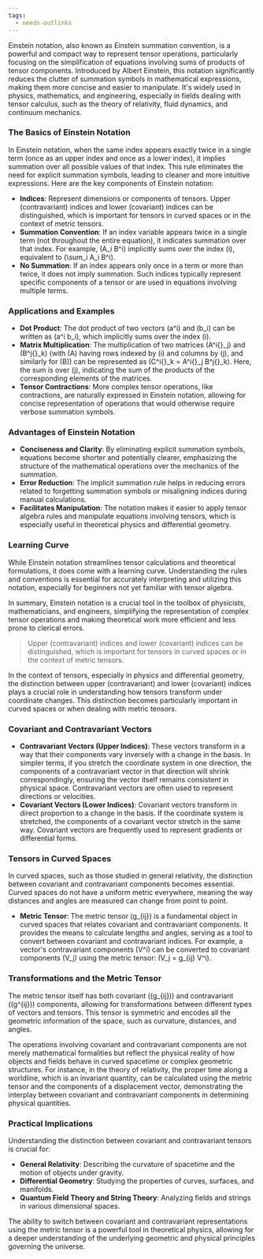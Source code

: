 ```yaml
---
tags:
  - needs-outlinks
---
```


Einstein notation, also known as Einstein summation convention, is a powerful and compact way to represent tensor operations, particularly focusing on the simplification of equations involving sums of products of tensor components. Introduced by Albert Einstein, this notation significantly reduces the clutter of summation symbols in mathematical expressions, making them more concise and easier to manipulate. It's widely used in physics, mathematics, and engineering, especially in fields dealing with tensor calculus, such as the theory of relativity, fluid dynamics, and continuum mechanics.

### The Basics of Einstein Notation

In Einstein notation, when the same index appears exactly twice in a single term (once as an upper index and once as a lower index), it implies summation over all possible values of that index. This rule eliminates the need for explicit summation symbols, leading to cleaner and more intuitive expressions. Here are the key components of Einstein notation:

- **Indices**: Represent dimensions or components of tensors. Upper (contravariant) indices and lower (covariant) indices can be distinguished, which is important for tensors in curved spaces or in the context of metric tensors.
- **Summation Convention**: If an index variable appears twice in a single term (not throughout the entire equation), it indicates summation over that index. For example, \(A_i B^i\) implicitly sums over the index \(i\), equivalent to \(\sum_i A_i B^i\).
- **No Summation**: If an index appears only once in a term or more than twice, it does not imply summation. Such indices typically represent specific components of a tensor or are used in equations involving multiple terms.

### Applications and Examples

- **Dot Product**: The dot product of two vectors \(a^i\) and \(b_i\) can be written as \(a^i b_i\), which implicitly sums over the index \(i\).
- **Matrix Multiplication**: The multiplication of two matrices \(A^i{}_j\) and \(B^j{}_k\) (with \(A\) having rows indexed by \(i\) and columns by \(j\), and similarly for \(B\)) can be represented as \(C^i{}_k = A^i{}_j B^j{}_k\). Here, the sum is over \(j\), indicating the sum of the products of the corresponding elements of the matrices.
- **Tensor Contractions**: More complex tensor operations, like contractions, are naturally expressed in Einstein notation, allowing for concise representation of operations that would otherwise require verbose summation symbols.

### Advantages of Einstein Notation

- **Conciseness and Clarity**: By eliminating explicit summation symbols, equations become shorter and potentially clearer, emphasizing the structure of the mathematical operations over the mechanics of the summation.
- **Error Reduction**: The implicit summation rule helps in reducing errors related to forgetting summation symbols or misaligning indices during manual calculations.
- **Facilitates Manipulation**: The notation makes it easier to apply tensor algebra rules and manipulate equations involving tensors, which is especially useful in theoretical physics and differential geometry.

### Learning Curve

While Einstein notation streamlines tensor calculations and theoretical formulations, it does come with a learning curve. Understanding the rules and conventions is essential for accurately interpreting and utilizing this notation, especially for beginners not yet familiar with tensor algebra.

In summary, Einstein notation is a crucial tool in the toolbox of physicists, mathematicians, and engineers, simplifying the representation of complex tensor operations and making theoretical work more efficient and less prone to clerical errors.

>Upper (contravariant) indices and lower (covariant) indices can be distinguished, which is important for tensors in curved spaces or in the context of metric tensors.

In the context of tensors, especially in physics and differential geometry, the distinction between upper (contravariant) and lower (covariant) indices plays a crucial role in understanding how tensors transform under coordinate changes. This distinction becomes particularly important in curved spaces or when dealing with metric tensors.

### Covariant and Contravariant Vectors

- **Contravariant Vectors (Upper Indices)**: These vectors transform in a way that their components vary inversely with a change in the basis. In simpler terms, if you stretch the coordinate system in one direction, the components of a contravariant vector in that direction will shrink correspondingly, ensuring the vector itself remains consistent in physical space. Contravariant vectors are often used to represent directions or velocities.
- **Covariant Vectors (Lower Indices)**: Covariant vectors transform in direct proportion to a change in the basis. If the coordinate system is stretched, the components of a covariant vector stretch in the same way. Covariant vectors are frequently used to represent gradients or differential forms.

### Tensors in Curved Spaces

In curved spaces, such as those studied in general relativity, the distinction between covariant and contravariant components becomes essential. Curved spaces do not have a uniform metric everywhere, meaning the way distances and angles are measured can change from point to point.

- **Metric Tensor**: The metric tensor \(g_{ij}\) is a fundamental object in curved spaces that relates covariant and contravariant components. It provides the means to calculate lengths and angles, serving as a tool to convert between covariant and contravariant indices. For example, a vector's contravariant components \(V^i\) can be converted to covariant components \(V_j\) using the metric tensor: \(V_j = g_{ij} V^i\).

### Transformations and the Metric Tensor

The metric tensor itself has both covariant (\(g_{ij}\)) and contravariant (\(g^{ij}\)) components, allowing for transformations between different types of vectors and tensors. This tensor is symmetric and encodes all the geometric information of the space, such as curvature, distances, and angles.

The operations involving covariant and contravariant components are not merely mathematical formalities but reflect the physical reality of how objects and fields behave in curved spacetime or complex geometric structures. For instance, in the theory of relativity, the proper time along a worldline, which is an invariant quantity, can be calculated using the metric tensor and the components of a displacement vector, demonstrating the interplay between covariant and contravariant components in determining physical quantities.

### Practical Implications

Understanding the distinction between covariant and contravariant tensors is crucial for:

- **General Relativity**: Describing the curvature of spacetime and the motion of objects under gravity.
- **Differential Geometry**: Studying the properties of curves, surfaces, and manifolds.
- **Quantum Field Theory and String Theory**: Analyzing fields and strings in various dimensional spaces.

The ability to switch between covariant and contravariant representations using the metric tensor is a powerful tool in theoretical physics, allowing for a deeper understanding of the underlying geometric and physical principles governing the universe.

